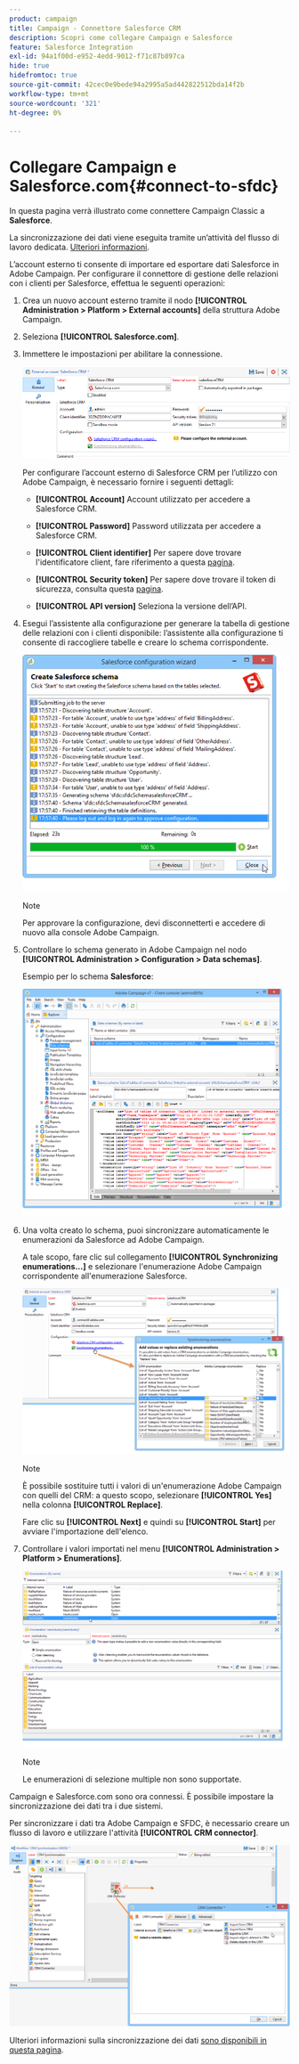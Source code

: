 ```yaml
---
product: campaign
title: Campaign - Connettore Salesforce CRM
description: Scopri come collegare Campaign e Salesforce
feature: Salesforce Integration
exl-id: 94a1f00d-e952-4edd-9012-f71c87b897ca
hide: true
hidefromtoc: true
source-git-commit: 42cec0e9bede94a2995a5ad442822512bda14f2b
workflow-type: tm+mt
source-wordcount: '321'
ht-degree: 0%

---
```


# Collegare Campaign e Salesforce.com{#connect-to-sfdc}



In questa pagina verrà illustrato come connettere Campaign Classic a **Salesforce**.

La sincronizzazione dei dati viene eseguita tramite un’attività del flusso di lavoro dedicata. [Ulteriori informazioni](../../platform/using/crm-data-sync.md).


L’account esterno ti consente di importare ed esportare dati Salesforce in Adobe Campaign.
Per configurare il connettore di gestione delle relazioni con i clienti per Salesforce, effettua le seguenti operazioni:

1. Crea un nuovo account esterno tramite il nodo **[!UICONTROL Administration > Platform > External accounts]** della struttura Adobe Campaign.
1. Seleziona **[!UICONTROL Salesforce.com]**.
1. Immettere le impostazioni per abilitare la connessione.

   ![](assets/ext_account_17.png)

   Per configurare l’account esterno di Salesforce CRM per l’utilizzo con Adobe Campaign, è necessario fornire i seguenti dettagli:

   * **[!UICONTROL Account]**
Account utilizzato per accedere a Salesforce CRM.

   * **[!UICONTROL Password]**
Password utilizzata per accedere a Salesforce CRM.

   * **[!UICONTROL Client identifier]**
Per sapere dove trovare l&#39;identificatore client, fare riferimento a questa [pagina](https://help.salesforce.com/articleView?id=000205876&amp;type=1).

   * **[!UICONTROL Security token]**
Per sapere dove trovare il token di sicurezza, consulta questa [pagina](https://help.salesforce.com/articleView?id=000205876&amp;type=1).

   * **[!UICONTROL API version]**
Seleziona la versione dell’API.
1. Esegui l’assistente alla configurazione per generare la tabella di gestione delle relazioni con i clienti disponibile: l’assistente alla configurazione ti consente di raccogliere tabelle e creare lo schema corrispondente.

   ![](assets/crm_connectors_sfdc_launch.png)

   >[!NOTE]
   >
   >Per approvare la configurazione, devi disconnetterti e accedere di nuovo alla console Adobe Campaign.

1. Controllare lo schema generato in Adobe Campaign nel nodo **[!UICONTROL Administration > Configuration > Data schemas]**.

   Esempio per lo schema **Salesforce**:

   ![](assets/crm_connectors_sfdc_table.png)

1. Una volta creato lo schema, puoi sincronizzare automaticamente le enumerazioni da Salesforce ad Adobe Campaign.

   A tale scopo, fare clic sul collegamento **[!UICONTROL Synchronizing enumerations...]** e selezionare l&#39;enumerazione Adobe Campaign corrispondente all&#39;enumerazione Salesforce.



   ![](assets/crm_connectors_sfdc_enum.png)

   >[!NOTE]
   >
   >È possibile sostituire tutti i valori di un&#39;enumerazione Adobe Campaign con quelli del CRM: a questo scopo, selezionare **[!UICONTROL Yes]** nella colonna **[!UICONTROL Replace]**.


   Fare clic su **[!UICONTROL Next]** e quindi su **[!UICONTROL Start]** per avviare l&#39;importazione dell&#39;elenco.

1. Controllare i valori importati nel menu **[!UICONTROL Administration > Platform > Enumerations]**.

   ![](assets/crm_connectors_sfdc_exe.png)

   >[!NOTE]
   >
   > Le enumerazioni di selezione multiple non sono supportate.

Campaign e Salesforce.com sono ora connessi. È possibile impostare la sincronizzazione dei dati tra i due sistemi.

Per sincronizzare i dati tra Adobe Campaign e SFDC, è necessario creare un flusso di lavoro e utilizzare l&#39;attività **[!UICONTROL CRM connector]**.

![](assets/crm_connectors_sfdc_wf.png)

Ulteriori informazioni sulla sincronizzazione dei dati [sono disponibili in questa pagina](../../platform/using/crm-data-sync.md).
